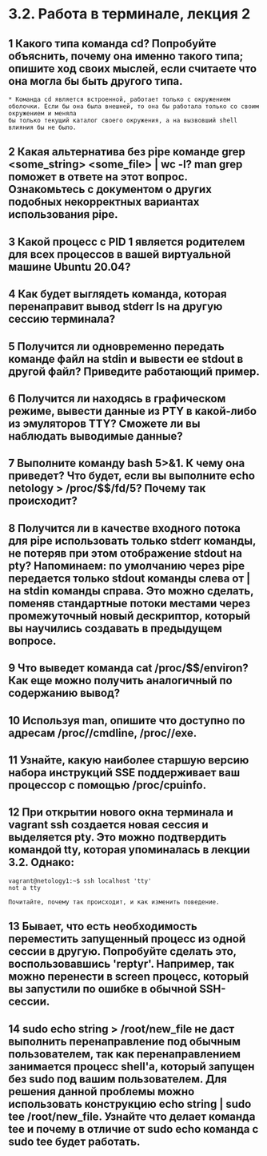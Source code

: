 # 3.2. Работа в терминале, лекция 2


## 1 Какого типа команда cd? Попробуйте объяснить, почему она именно такого типа; опишите ход своих мыслей, если считаете что она могла бы быть другого типа.
    * Команда cd является встроенной, работает только с окружением оболочки. Если бы она была внешней, то она бы работала только со своим окружением и меняла 
    бы только текущий каталог своего окружения, а на вызвовший shell влияния бы не было. 

## 2 Какая альтернатива без pipe команде grep <some_string> <some_file> | wc -l? man grep поможет в ответе на этот вопрос. Ознакомьтесь с документом о других подобных некорректных вариантах использования pipe.

## 3 Какой процесс с PID 1 является родителем для всех процессов в вашей виртуальной машине Ubuntu 20.04?

## 4 Как будет выглядеть команда, которая перенаправит вывод stderr ls на другую сессию терминала?

## 5 Получится ли одновременно передать команде файл на stdin и вывести ее stdout в другой файл? Приведите работающий пример.

## 6 Получится ли находясь в графическом режиме, вывести данные из PTY в какой-либо из эмуляторов TTY? Сможете ли вы наблюдать выводимые данные?

## 7 Выполните команду bash 5>&1. К чему она приведет? Что будет, если вы выполните echo netology > /proc/$$/fd/5? Почему так происходит?

## 8 Получится ли в качестве входного потока для pipe использовать только stderr команды, не потеряв при этом отображение stdout на pty? Напоминаем: по умолчанию через pipe передается только stdout команды слева от | на stdin команды справа. Это можно сделать, поменяв стандартные потоки местами через промежуточный новый дескриптор, который вы научились создавать в предыдущем вопросе.

## 9 Что выведет команда cat /proc/$$/environ? Как еще можно получить аналогичный по содержанию вывод?

## 10 Используя man, опишите что доступно по адресам /proc/<PID>/cmdline, /proc/<PID>/exe.

## 11 Узнайте, какую наиболее старшую версию набора инструкций SSE поддерживает ваш процессор с помощью /proc/cpuinfo.

## 12 При открытии нового окна терминала и vagrant ssh создается новая сессия и выделяется pty. Это можно подтвердить командой tty, которая упоминалась в лекции 3.2. Однако:

    vagrant@netology1:~$ ssh localhost 'tty'
    not a tty

    Почитайте, почему так происходит, и как изменить поведение.

## 13 Бывает, что есть необходимость переместить запущенный процесс из одной сессии в другую. Попробуйте сделать это, воспользовавшись 'reptyr'. Например, так можно перенести в screen процесс, который вы запустили по ошибке в обычной SSH-сессии.

## 14 sudo echo string > /root/new_file не даст выполнить перенаправление под обычным пользователем, так как перенаправлением занимается процесс shell'а, который запущен без sudo под вашим пользователем. Для решения данной проблемы можно использовать конструкцию echo string | sudo tee /root/new_file. Узнайте что делает команда tee и почему в отличие от sudo echo команда с sudo tee будет работать.
